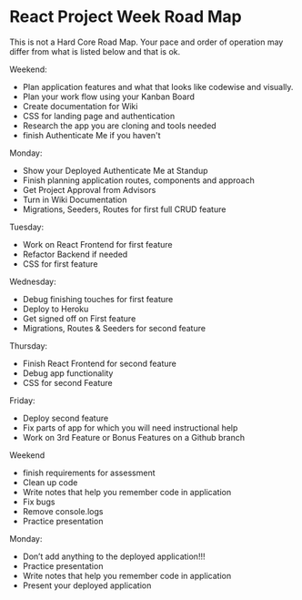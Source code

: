 # React Project Week Road Map

This is not a Hard Core Road Map. Your pace and order of operation may differ from what is listed below and that is ok.

Weekend:

- Plan application features and what that looks like codewise and visually.
- Plan your work flow using your Kanban Board
- Create documentation for Wiki
- CSS for landing page and authentication
- Research the app you are cloning and tools needed
- finish Authenticate Me if you haven't

Monday:

- Show your Deployed Authenticate Me at Standup
- Finish planning application routes, components and approach
- Get Project Approval from Advisors
- Turn in Wiki Documentation
- Migrations, Seeders, Routes for first full CRUD feature

Tuesday:

- Work on React Frontend for first feature
- Refactor Backend if needed
- CSS for first feature

Wednesday:

- Debug finishing touches for first feature
- Deploy to Heroku
- Get signed off on First feature
- Migrations, Routes & Seeders for second feature

Thursday:

- Finish React Frontend for second feature
- Debug app functionality
- CSS for second Feature

Friday:

- Deploy second feature
- Fix parts of app for which you will need instructional help
- Work on 3rd Feature or Bonus Features on a Github branch

Weekend

- finish requirements for assessment
- Clean up code
- Write notes that help you remember code in application
- Fix bugs
- Remove console.logs
- Practice presentation

Monday:

- Don’t add anything to the deployed application!!!
- Practice presentation
- Write notes that help you remember code in application
- Present your deployed application
